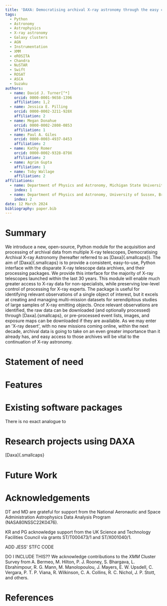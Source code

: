 ```yaml
---
title: 'DAXA: Democratising archival X-ray astronomy through the easy creation of multi-mission datasets'
tags:
  - Python
  - Astronomy
  - Astrophysics
  - X-ray astronomy
  - Galaxy clusters
  - AGN
  - Instrumentation
  - XMM
  - eROSITA
  - Chandra
  - NuSTAR
  - Swift
  - ROSAT
  - ASCA
  - Suzaku
authors:
  - name: David J. Turner[^*]
    orcid: 0000-0001-9658-1396
    affiliation: 1,2
  - name: Jessica E. Pilling
    orcid: 0000-0002-3211-928X
    affiliation: 2
  - name: Megan Donahue
    orcid: 0000-0002-2808-0853
    affiliation: 1
  - name: Paul A. Giles
    orcid: 0000-0003-4937-8453
    affiliation: 2
  - name: Kathy Romer
    orcid: 0000-0002-9328-879X
    affiliation: 2
  - name: Agrim Gupta
    affiliation: 1
  - name: Toby Wallage
    affiliation: 2
affiliations:
  - name: Department of Physics and Astronomy, Michigan State University, East Lansing, Michigan, 48824, USA
    index: 1
  - name: Department of Physics and Astronomy, University of Sussex, Brighton, BN1 9QH, UK
    index: 2
date: 12 March 2024
bibliography: paper.bib
---
```


# Summary
We introduce a new, open-source, Python module for the acquisition and processing of archival data from multiple X-ray 
telescopes, Democratising Archival X-ray Astronomy (hereafter referred to as [Daxa]{.smallcaps}). The aim of 
[Daxa]{.smallcaps} is to provide a consistent, easy-to-use, Python interface with the disparate X-ray telescope data 
archives, and their processing packages. We provide this interface for the majority of X-ray telescopes launched 
within the last 30 years. This module will enable much greater access to X-ray data for non-specialists, while 
preserving low-level control of processing for X-ray experts. The package is useful for identifying relevant 
observations of a single object of interest, but it excels at creating and managing multi-mission datasets for 
serendipitous studies of large samples of X-ray emitting objects. Once relevant observations are identified, the raw 
data can be downloaded (and optionally processed) through [Daxa].{smallcaps}, or pre-processed event lists, images, and 
exposure maps can be downloaded if they are available. As we may enter an 'X-ray desert', with no new 
missions coming online, within the next decade, archival data is going to take on an even greater importance than
it already has, and easy access to those archives will be vital to the continuation of X-ray astronomy.

# Statement of need


[^*]: turne540@msu.edu

# Features


# Existing software packages
There is no exact analogue to 

# Research projects using DAXA

[Daxa]{.smallcaps}

# Future Work


# Acknowledgements
DT and MD are grateful for support from the National Aeronautic and Space Administration Astrophysics Data Analysis Program (NASA80NSSC22K0476).

KR and PG acknowledge support from the UK Science and Technology Facilities Council via grants ST/T000473/1 and ST/X001040/1.

ADD JESS' STFC CODE

DO I INCLUDE THIS?? We acknowledge contributions to the _XMM_ Cluster Survey from A. Bermeo, M. Hilton, P. J. Rooney, S. Bhargava, L. Ebrahimpour, R. G. Mann, M. Manolopoulou, J. Mayers, E. W. Upsdell, C. Vergara, P. T. P. Viana, R. Wilkinson, C. A. Collins, R. C. Nichol, J. P. Stott, and others.

# References
